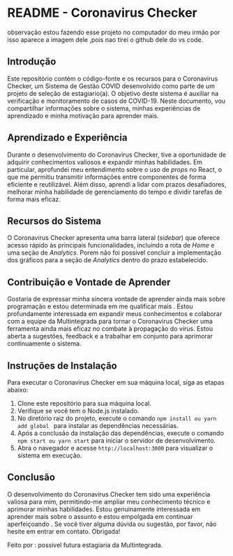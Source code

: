 # README - Coronavirus Checker

observação estou fazendo esse projeto no computador do meu irmão por isso aparece a imagem dele  ,pois nao tirei o github dele do vs code. 

## Introdução
Este repositório contém o código-fonte e os recursos para o Coronavirus Checker, um Sistema de Gestão COVID desenvolvido como parte de um projeto de  seleção de estagiario(a). O objetivo deste sistema é auxiliar na verificação e monitoramento de casos de COVID-19. Neste documento, vou compartilhar informações sobre o sistema, minhas experiências de aprendizado e minha motivação para aprender mais.

## Aprendizado e Experiência
Durante o desenvolvimento do Coronavirus Checker, tive a oportunidade de adquirir conhecimentos valiosos e expandir minhas habilidades. Em particular, aprofundei meu entendimento sobre o uso de *props* no React, o que me permitiu transmitir informações entre componentes de forma eficiente e reutilizável. Além disso, aprendi a lidar com prazos desafiadores, melhorar minha habilidade de gerenciamento do tempo e dividir tarefas de forma mais eficaz.

## Recursos do Sistema
O Coronavirus Checker apresenta uma barra lateral (*sidebar*) que oferece acesso rápido às principais funcionalidades, incluindo a rota de *Home* e uma seção de *Analytics*. Porem não foi possível concluir a implementação dos gráficos para a seção de *Analytics* dentro do prazo estabelecido.

## Contribuição e Vontade de Aprender
Gostaria de expressar minha sincera vontade de aprender ainda mais sobre programação e estou determinada em me qualificar mais . Estou profundamente interessada em expandir meus conhecimentos e colaborar com a equipe da Multintegrada para tornar o Coronavirus Checker uma ferramenta ainda mais eficaz no combate à propagação do vírus. Estou aberta a sugestões, feedback e a trabalhar em conjunto para aprimorar continuamente o sistema.

## Instruções de Instalação
Para executar o Coronavirus Checker em sua máquina local, siga as etapas abaixo:

1. Clone este repositório para sua máquina local.
2. Verifique se você tem o Node.js instalado.
3. No diretório raiz do projeto, execute o comando `npm install ou yarn add global ` para instalar as dependências necessárias.
4. Após a conclusão da instalação das dependências, execute o comando `npm start ou yarn start` para iniciar o servidor de desenvolvimento.
5. Abra o navegador e acesse `http://localhost:3000` para visualizar o sistema em execução.

## Conclusão
O desenvolvimento do Coronavirus Checker tem sido uma experiência valiosa para mim, permitindo-me ampliar meu conhecimento técnico e aprimorar minhas habilidades. Estou genuinamente interessada em aprender mais sobre o assunto e estou empolgada em continuar aperfeiçoando . Se você tiver alguma dúvida ou sugestão, por favor, não hesite em entrar em contato. Obrigada!

Feito por : possivel futura estagiaria da Multintegrada.
